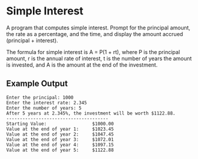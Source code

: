 # Simple Interest

A program that computes simple interest. Prompt for
the principal amount, the rate as a percentage, and the time,
and display the amount accrued (principal + interest).

The formula for simple interest is
A = P(1 + rt), where P is
the principal amount, r is the annual rate of interest, t is the
number of years the amount is invested, and A is the amount
at the end of the investment.

## Example Output

```plaintext
Enter the principal: 1000
Enter the interest rate: 2.345
Enter the number of years: 5
After 5 years at 2.345%, the investment will be worth $1122.88.
--------------------------------------
Starting Value:                 $1000.00
Value at the end of year 1:     $1023.45
Value at the end of year 2:     $1047.45
Value at the end of year 3:     $1072.01
Value at the end of year 4:     $1097.15
Value at the end of year 5:     $1122.88
```
